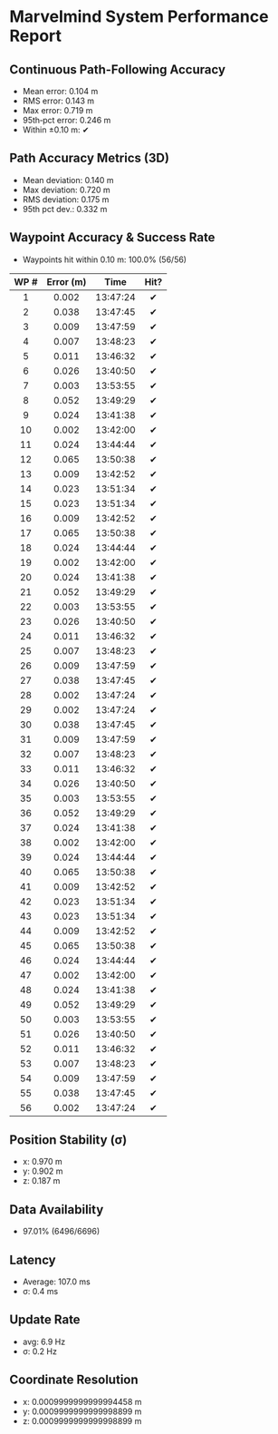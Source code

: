 # Marvelmind System Performance Report

## Continuous Path-Following Accuracy
- Mean error:      0.104 m
- RMS error:       0.143 m
- Max error:       0.719 m
- 95th‐pct error:  0.246 m
- Within ±0.10 m:  ✔

## Path Accuracy Metrics (3D)
- Mean deviation: 0.140 m
- Max deviation:  0.720 m
- RMS deviation:  0.175 m
- 95th pct dev.:  0.332 m

## Waypoint Accuracy & Success Rate
- Waypoints hit within 0.10 m: 100.0% (56/56)

| WP # | Error (m) |   Time   | Hit? |
|:----:|:---------:|:--------:|:----:|
|  1   |   0.002   | 13:47:24 |  ✔   |
|  2   |   0.038   | 13:47:45 |  ✔   |
|  3   |   0.009   | 13:47:59 |  ✔   |
|  4   |   0.007   | 13:48:23 |  ✔   |
|  5   |   0.011   | 13:46:32 |  ✔   |
|  6   |   0.026   | 13:40:50 |  ✔   |
|  7   |   0.003   | 13:53:55 |  ✔   |
|  8   |   0.052   | 13:49:29 |  ✔   |
|  9   |   0.024   | 13:41:38 |  ✔   |
|  10  |   0.002   | 13:42:00 |  ✔   |
|  11  |   0.024   | 13:44:44 |  ✔   |
|  12  |   0.065   | 13:50:38 |  ✔   |
|  13  |   0.009   | 13:42:52 |  ✔   |
|  14  |   0.023   | 13:51:34 |  ✔   |
|  15  |   0.023   | 13:51:34 |  ✔   |
|  16  |   0.009   | 13:42:52 |  ✔   |
|  17  |   0.065   | 13:50:38 |  ✔   |
|  18  |   0.024   | 13:44:44 |  ✔   |
|  19  |   0.002   | 13:42:00 |  ✔   |
|  20  |   0.024   | 13:41:38 |  ✔   |
|  21  |   0.052   | 13:49:29 |  ✔   |
|  22  |   0.003   | 13:53:55 |  ✔   |
|  23  |   0.026   | 13:40:50 |  ✔   |
|  24  |   0.011   | 13:46:32 |  ✔   |
|  25  |   0.007   | 13:48:23 |  ✔   |
|  26  |   0.009   | 13:47:59 |  ✔   |
|  27  |   0.038   | 13:47:45 |  ✔   |
|  28  |   0.002   | 13:47:24 |  ✔   |
|  29  |   0.002   | 13:47:24 |  ✔   |
|  30  |   0.038   | 13:47:45 |  ✔   |
|  31  |   0.009   | 13:47:59 |  ✔   |
|  32  |   0.007   | 13:48:23 |  ✔   |
|  33  |   0.011   | 13:46:32 |  ✔   |
|  34  |   0.026   | 13:40:50 |  ✔   |
|  35  |   0.003   | 13:53:55 |  ✔   |
|  36  |   0.052   | 13:49:29 |  ✔   |
|  37  |   0.024   | 13:41:38 |  ✔   |
|  38  |   0.002   | 13:42:00 |  ✔   |
|  39  |   0.024   | 13:44:44 |  ✔   |
|  40  |   0.065   | 13:50:38 |  ✔   |
|  41  |   0.009   | 13:42:52 |  ✔   |
|  42  |   0.023   | 13:51:34 |  ✔   |
|  43  |   0.023   | 13:51:34 |  ✔   |
|  44  |   0.009   | 13:42:52 |  ✔   |
|  45  |   0.065   | 13:50:38 |  ✔   |
|  46  |   0.024   | 13:44:44 |  ✔   |
|  47  |   0.002   | 13:42:00 |  ✔   |
|  48  |   0.024   | 13:41:38 |  ✔   |
|  49  |   0.052   | 13:49:29 |  ✔   |
|  50  |   0.003   | 13:53:55 |  ✔   |
|  51  |   0.026   | 13:40:50 |  ✔   |
|  52  |   0.011   | 13:46:32 |  ✔   |
|  53  |   0.007   | 13:48:23 |  ✔   |
|  54  |   0.009   | 13:47:59 |  ✔   |
|  55  |   0.038   | 13:47:45 |  ✔   |
|  56  |   0.002   | 13:47:24 |  ✔   |

## Position Stability (σ)
- x: 0.970 m
- y: 0.902 m
- z: 0.187 m

## Data Availability
- 97.01% (6496/6696)

## Latency
- Average: 107.0 ms
- σ: 0.4 ms

## Update Rate
- avg: 6.9 Hz
- σ: 0.2 Hz

## Coordinate Resolution
- x: 0.0009999999999994458 m
- y: 0.0009999999999998899 m
- z: 0.0009999999999998899 m

